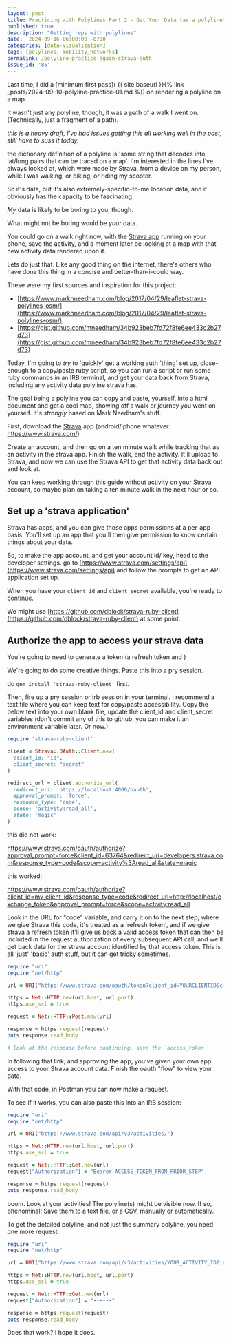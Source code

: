 ```yaml
---
layout: post
title: Practicing with Polylines Part 2 - Get Your Data (as a polyline) From Strava
published: true
description: "Getting reps with polylines"
date:  2024-09-16 06:00:00 -0700
categories: [data-visualization]
tags: [polylines, mobility_networks]
permalink: /polyline-practice-again-strava-auth
issue_id: '86'
---
```


Last time, I did a [minimum first pass]( {{ site.baseurl  }}{% link _posts/2024-09-10-polyline-practice-01.md %}) on rendering a polyline on a map. 

It wasn't just any polyline, though, it was a path of a walk I went on. (Technically, just a fragment of a path).

_this is a heavy draft, I've had issues getting this all working well in the past, still have to suss it today._

the dictionary definition of a polyline is 'some string that decodes into lat/long pairs that can be traced on a map'. I'm interested in the lines I've always looked at, which were made by Strava, from a device on my person, while I was walking, or biking, or riding my scooter.

So it's data, but it's also extremely-specific-to-me location data, and it obviously has the capacity to be fascinating. 

_My_ data is likely to be boring to you, though. 

What might not be boring would be _your_ data. 

You could go on a walk right now, with the [Strava app](https://www.strava.com/) running on your phone, save the activity, and a moment later be looking at a map with that new activity data rendered upon it.

Lets do just that. Like any good thing on the internet, there's others who have done this thing in a concise and better-than-i-could way. 

These were my first sources and inspiration for this project:

- [https://www.markhneedham.com/blog/2017/04/29/leaflet-strava-polylines-osm/](https://www.markhneedham.com/blog/2017/04/29/leaflet-strava-polylines-osm/)
- [https://gist.github.com/mneedham/34b923beb7fd72f8fe6ee433c2b27d73](https://gist.github.com/mneedham/34b923beb7fd72f8fe6ee433c2b27d73)

Today, I'm going to _try_ to 'quickly' get a working auth 'thing' set up, close-enough to a copy/paste ruby script, so you can run a script or run some ruby commands in an IRB terminal, and get your data back from Strava, including any activity data polyline strava has. 

The goal being a polyline you can copy and paste, yourself, into a html document and get a cool map, showing off a walk or journey you went on yourself. It's _strongly_ based on Mark Needham's stuff.

First, download the [Strava](https://www.strava.com) app (android/iphone whatever: https://www.strava.com/)

Create an account, and then go on a ten minute walk while tracking that as an activity in the strava app. Finish the walk, end the activity. It'll upload to Strava, and now we can use the Strava API to get that activity data back out and look at.


You can keep working through this guide without activity on your Strava account, so maybe plan on taking a ten minute walk in the next hour or so. 

## Set up a 'strava application'

Strava has apps, and you can give those apps permissions at a per-app basis. You'll set up an app that you'll then give permission to know certain things about your data.


So, to make the app account, and get your account id/ key, head to the developer settings. go to [https://www.strava.com/settings/api](https://www.strava.com/settings/api) and follow the prompts to get an API application set up.

When you have your `client_id` and `client_secret` available, you're ready to continue.

We might use [https://github.com/dblock/strava-ruby-client](https://github.com/dblock/strava-ruby-client) at some point.

## Authorize the app to access your strava data

You're going to need to generate a token (a refresh token and )

We're going to do some creative things. Paste this into a pry session.

do `gem install 'strava-ruby-client'` first.

Then, fire up a pry session or irb session in your terminal. I recommend a text file where you can keep text for copy/paste accessibility. Copy the below text into your own blank file, update the client_id and client_secret variables (don't commit any of this to github, you can make it an environment variable later. Or now.)

```ruby
require 'strava-ruby-client'

client = Strava::OAuth::Client.new(
  client_id: "id",
  client_secret: "secret"
)

redirect_url = client.authorize_url(
  redirect_uri: 'https://localhost:4000/oauth',
  approval_prompt: 'force',
  response_type: 'code',
  scope: 'activity:read_all',
  state: 'magic'
)
```

this did not work:

https://www.strava.com/oauth/authorize?approval_prompt=force&client_id=63764&redirect_uri=developers.strava.com&response_type=code&scope=activity%3Aread_all&state=magic


this worked:

https://www.strava.com/oauth/authorize?client_id=my_client_id&response_type=code&redirect_uri=http://localhost/exchange_token&approval_prompt=force&scope=activity:read_all

Look in the URL for "code" variable, and carry it on to the next step, where we give Strava this code, it's treated as a 'refresh token', and if we give strava a refresh token it'll give us back a valid access token that can then be included in the request authorization of every subsequent API call, and we'll get back data for the strava account identified by that access token. This is all 'just' 'basic' auth stuff, but it can get tricky sometimes. 

```ruby
require "uri"
require "net/http"

url = URI("https://www.strava.com/oauth/token?client_id=YOURCLIENTID&client_secret=CLIENT_SECRET&refresh_token=REFRESH_TOKEN&grant_type=refresh_token")

https = Net::HTTP.new(url.host, url.port)
https.use_ssl = true

request = Net::HTTP::Post.new(url)

response = https.request(request)
puts response.read_body

# look at the response before continuing, save the `access_token`

```

In following that link, and approving the app, you've given your own app access to your Strava account data. Finish the oauth "flow" to view your data.

With that code, in Postman you can now make a request. 

To see if it works, you can also paste this into an IRB session:

```ruby
require "uri"
require "net/http"

url = URI("https://www.strava.com/api/v3/activities/")

https = Net::HTTP.new(url.host, url.port)
https.use_ssl = true

request = Net::HTTP::Get.new(url)
request["Authorization"] = "Bearer ACCESS_TOKEN_FROM_PRIOR_STEP"

response = https.request(request)
puts response.read_body

```

boom. Look at your activities! The polyline(s) might be visible now. If so, phenominal! Save them to a text file, or a CSV, manually or automatically.

To get the detailed polyline, and not just the summary polyline, you need one more request:

```ruby
require "uri"
require "net/http"

url = URI("https://www.strava.com/api/v3/activities/YOUR_ACTIVITY_ID?include_all_efforts=true")

https = Net::HTTP.new(url.host, url.port)
https.use_ssl = true

request = Net::HTTP::Get.new(url)
request["Authorization"] = "••••••"

response = https.request(request)
puts response.read_body

```

Does that work? I hope it does. 